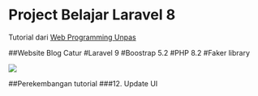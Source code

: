 # Project Belajar Laravel 8

Tutorial dari <a href="https://youtube.com/playlist?list=PLFIM0718LjIWiihbBIq-SWPU6b6x21Q_2">Web Programming Unpas</a>

##Website Blog Catur
#Laravel 9
#Boostrap 5.2
#PHP 8.2
#Faker library

<img src="https://github.com/lolimilkita/coba-laravel/blob/main/img_readme/blogp.png">

##Perekembangan tutorial
###12. Update UI
